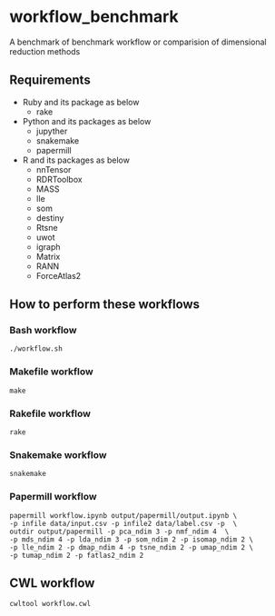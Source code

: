 # workflow_benchmark
A benchmark of benchmark workflow or comparision of dimensional reduction methods

## Requirements
- Ruby and its package as below
  - rake
- Python and its packages as below
  - jupyther
  - snakemake
  - papermill
- R and its packages as below
	- nnTensor
	- RDRToolbox
	- MASS
	- lle
	- som
	- destiny
	- Rtsne
	- uwot
	- igraph
	- Matrix
	- RANN
	- ForceAtlas2

## How to perform these workflows
### Bash workflow
```
./workflow.sh
```

### Makefile workflow
```
make
```

### Rakefile workflow
```
rake
```

### Snakemake workflow
```
snakemake
```

### Papermill workflow
```
papermill workflow.ipynb output/papermill/output.ipynb \
-p infile data/input.csv -p infile2 data/label.csv -p  \
outdir output/papermill -p pca_ndim 3 -p nmf_ndim 4  \
-p mds_ndim 4 -p lda_ndim 3 -p som_ndim 2 -p isomap_ndim 2 \
-p lle_ndim 2 -p dmap_ndim 4 -p tsne_ndim 2 -p umap_ndim 2 \
-p tumap_ndim 2 -p fatlas2_ndim 2
```
## CWL workflow
```
cwltool workflow.cwl
```
